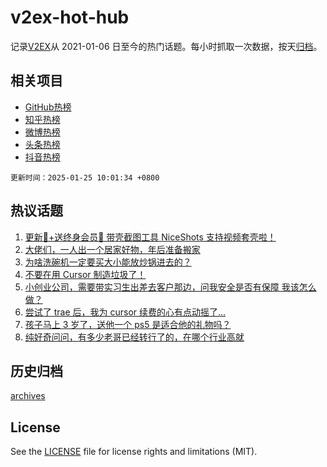 # v2ex-hot-hub

 记录[V2EX](https://www.v2ex.com/)从 2021-01-06 日至今的热门话题。每小时抓取一次数据，按天[归档](archives)。
 
 ## 相关项目

- [GitHub热榜](https://github.com/it985/github-hot-hub)
- [知乎热榜](https://github.com/it985/zhihu-hot-hub)
- [微博热榜](https://github.com/it985/weibo-hot-hub)
- [头条热榜](https://github.com/it985/toutiao-hot-hub)
- [抖音热榜](https://github.com/it985/douyin-hot-hub)


 `更新时间：2025-01-25 10:01:34 +0800`

## 热议话题

1. [更新🎉+送终身会员🎁 带壳截图工具 NiceShots 支持视频套壳啦！](https://www.v2ex.com/t/1107535)
1. [大佬们，一人出一个居家好物，年后准备搬家](https://www.v2ex.com/t/1107531)
1. [为啥洗碗机一定要买大小能放炒锅进去的？](https://www.v2ex.com/t/1107522)
1. [不要在用 Cursor 制造垃圾了！](https://www.v2ex.com/t/1107536)
1. [小创业公司，需要带实习生出差去客户那边，问我安全是否有保障 我该怎么做？](https://www.v2ex.com/t/1107555)
1. [尝试了 trae 后，我为 cursor 续费的心有点动摇了...](https://www.v2ex.com/t/1107605)
1. [孩子马上 3 岁了，送他一个 ps5 是适合他的礼物吗？](https://www.v2ex.com/t/1107584)
1. [纯好奇问问，有多少老哥已经转行了的，在哪个行业高就](https://www.v2ex.com/t/1107526)

## 历史归档

[archives](archives)

## License

See the [LICENSE](LICENSE) file for license rights and limitations (MIT).
